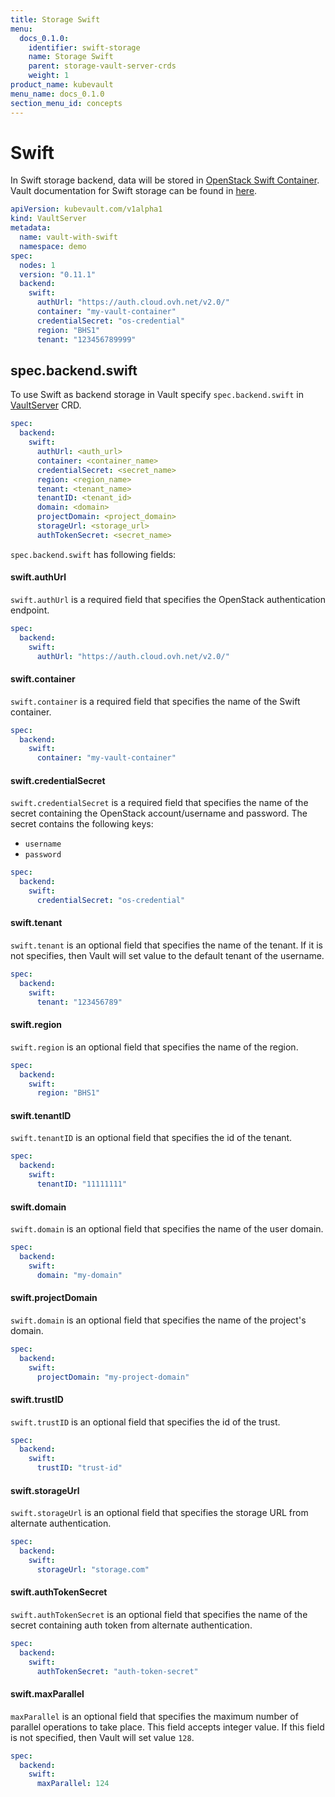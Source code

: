 ```yaml
---
title: Storage Swift
menu:
  docs_0.1.0:
    identifier: swift-storage
    name: Storage Swift
    parent: storage-vault-server-crds
    weight: 1
product_name: kubevault
menu_name: docs_0.1.0
section_menu_id: concepts
---
```

# Swift

In Swift storage backend, data will be stored in [OpenStack Swift Container](http://docs.openstack.org/developer/swift/). Vault documentation for Swift storage can be found in [here](https://www.vaultproject.io/docs/configuration/storage/swift.html).

```yaml
apiVersion: kubevault.com/v1alpha1
kind: VaultServer
metadata:
  name: vault-with-swift
  namespace: demo
spec:
  nodes: 1
  version: "0.11.1"
  backend:
    swift:
      authUrl: "https://auth.cloud.ovh.net/v2.0/"
      container: "my-vault-container"
      credentialSecret: "os-credential"
      region: "BHS1"
      tenant: "123456789999"
```

## spec.backend.swift

To use Swift as backend storage in Vault specify `spec.backend.swift` in [VaultServer](/docs/concepts/vault-server-crds/vaultserver.md) CRD.

```yaml
spec:
  backend:
    swift:
      authUrl: <auth_url>
      container: <container_name>
      credentialSecret: <secret_name>
      region: <region_name>
      tenant: <tenant_name>
      tenantID: <tenant_id>
      domain: <domain>
      projectDomain: <project_domain>
      storageUrl: <storage_url>
      authTokenSecret: <secret_name>
```

`spec.backend.swift` has following fields:

#### swift.authUrl

`swift.authUrl` is a required field that specifies the OpenStack authentication endpoint.

```yaml
spec:
  backend:
    swift:
      authUrl: "https://auth.cloud.ovh.net/v2.0/"
```

#### swift.container

`swift.container` is a required field that specifies the name of the Swift container.

```yaml
spec:
  backend:
    swift:
      container: "my-vault-container"
```

#### swift.credentialSecret

`swift.credentialSecret` is a required field that specifies the name of the secret containing the OpenStack account/username and password. The secret contains the following keys:

- `username`
- `password`

```yaml
spec:
  backend:
    swift:
      credentialSecret: "os-credential"
```

#### swift.tenant

`swift.tenant` is an optional field that specifies the name of the tenant. If it is not specifies, then Vault will set value to the default tenant of the username.

```yaml
spec:
  backend:
    swift:
      tenant: "123456789"
```

#### swift.region

`swift.region` is an optional field that specifies the name of the region.

```yaml
spec:
  backend:
    swift:
      region: "BHS1"
```

#### swift.tenantID

`swift.tenantID` is an optional field that specifies the id of the tenant.

```yaml
spec:
  backend:
    swift:
      tenantID: "11111111"
```

#### swift.domain

`swift.domain` is an optional field that specifies the name of the user domain.

```yaml
spec:
  backend:
    swift:
      domain: "my-domain"
```


#### swift.projectDomain

`swift.domain` is an optional field that specifies the name of the project's domain.

```yaml
spec:
  backend:
    swift:
      projectDomain: "my-project-domain"
```

#### swift.trustID

`swift.trustID` is an optional field that specifies the id of the trust.

```yaml
spec:
  backend:
    swift:
      trustID: "trust-id"
```

#### swift.storageUrl

`swift.storageUrl` is an optional field that specifies the storage URL from alternate authentication.

```yaml
spec:
  backend:
    swift:
      storageUrl: "storage.com"
```

#### swift.authTokenSecret

`swift.authTokenSecret` is an optional field that specifies the name of the secret containing auth token from alternate authentication.

```yaml
spec:
  backend:
    swift:
      authTokenSecret: "auth-token-secret"
```

#### swift.maxParallel

`maxParallel` is an optional field that specifies the maximum number of parallel operations to take place. This field accepts integer value. If this field is not specified, then Vault will set value `128`.

```yaml
spec:
  backend:
    swift:
      maxParallel: 124
```
